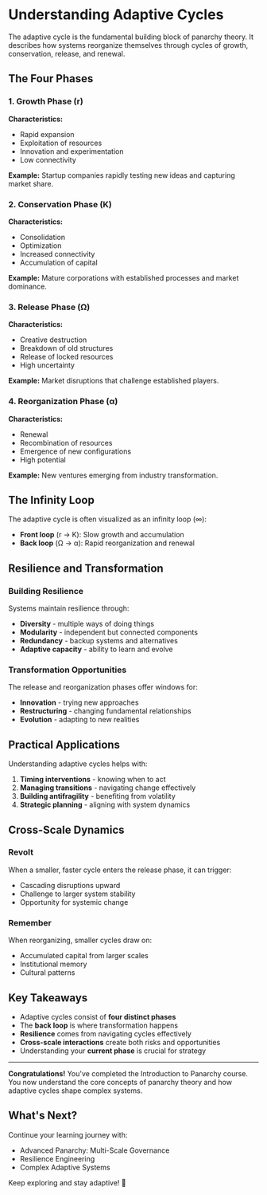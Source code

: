 # Understanding Adaptive Cycles

The adaptive cycle is the fundamental building block of panarchy theory. It describes how systems reorganize themselves through cycles of growth, conservation, release, and renewal.

## The Four Phases

### 1. Growth Phase (r)

**Characteristics:**
- Rapid expansion
- Exploitation of resources
- Innovation and experimentation
- Low connectivity

**Example:** Startup companies rapidly testing new ideas and capturing market share.

### 2. Conservation Phase (K)

**Characteristics:**
- Consolidation
- Optimization
- Increased connectivity
- Accumulation of capital

**Example:** Mature corporations with established processes and market dominance.

### 3. Release Phase (Ω)

**Characteristics:**
- Creative destruction
- Breakdown of old structures
- Release of locked resources
- High uncertainty

**Example:** Market disruptions that challenge established players.

### 4. Reorganization Phase (α)

**Characteristics:**
- Renewal
- Recombination of resources
- Emergence of new configurations
- High potential

**Example:** New ventures emerging from industry transformation.

## The Infinity Loop

The adaptive cycle is often visualized as an infinity loop (∞):

- **Front loop** (r → K): Slow growth and accumulation
- **Back loop** (Ω → α): Rapid reorganization and renewal

## Resilience and Transformation

### Building Resilience

Systems maintain resilience through:
- **Diversity** - multiple ways of doing things
- **Modularity** - independent but connected components
- **Redundancy** - backup systems and alternatives
- **Adaptive capacity** - ability to learn and evolve

### Transformation Opportunities

The release and reorganization phases offer windows for:
- **Innovation** - trying new approaches
- **Restructuring** - changing fundamental relationships
- **Evolution** - adapting to new realities

## Practical Applications

Understanding adaptive cycles helps with:

1. **Timing interventions** - knowing when to act
2. **Managing transitions** - navigating change effectively
3. **Building antifragility** - benefiting from volatility
4. **Strategic planning** - aligning with system dynamics

## Cross-Scale Dynamics

### Revolt

When a smaller, faster cycle enters the release phase, it can trigger:
- Cascading disruptions upward
- Challenge to larger system stability
- Opportunity for systemic change

### Remember

When reorganizing, smaller cycles draw on:
- Accumulated capital from larger scales
- Institutional memory
- Cultural patterns

## Key Takeaways

- Adaptive cycles consist of **four distinct phases**
- The **back loop** is where transformation happens
- **Resilience** comes from navigating cycles effectively
- **Cross-scale interactions** create both risks and opportunities
- Understanding your **current phase** is crucial for strategy

---

**Congratulations!** You've completed the Introduction to Panarchy course. You now understand the core concepts of panarchy theory and how adaptive cycles shape complex systems.

## What's Next?

Continue your learning journey with:
- Advanced Panarchy: Multi-Scale Governance
- Resilience Engineering
- Complex Adaptive Systems

Keep exploring and stay adaptive! 🌿
